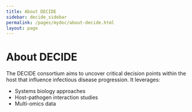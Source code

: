 ```yaml
---
title: About DECIDE
sidebar: decide_sidebar
permalink: /pages/mydoc/about-decide.html
layout: page
---
```

# About DECIDE

The DECIDE consortium aims to uncover critical decision points within the host that influence infectious disease progression. It leverages:
- Systems biology approaches
- Host-pathogen interaction studies
- Multi-omics data

